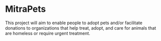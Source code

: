 # MitraPets
This project will aim to enable people to adopt pets and/or facilitate donations to organizations that help treat, adopt, and care for animals that are homeless or require urgent treatment.
